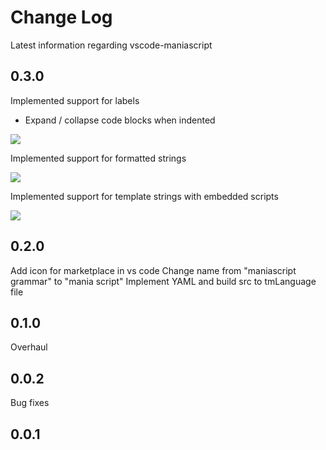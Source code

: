 # Change Log
Latest information regarding vscode-maniascript

## 0.3.0
Implemented support for labels
  - Expand / collapse code blocks when indented

<img src="//github.com/MattMcFarland/vscode-maniascript/raw/master/images/images/labels.png"/>

Implemented support for formatted strings

<img src="//github.com/MattMcFarland/vscode-maniascript/raw/master/images/images/formatted-string.png"/>

Implemented support for template strings with embedded scripts

<img src="//github.com/MattMcFarland/vscode-maniascript/raw/master/images/images/template-string.png"/>

## 0.2.0
Add icon for marketplace in vs code
Change name from "maniascript grammar" to "mania script"
Implement YAML and build src to tmLanguage file

## 0.1.0

Overhaul

## 0.0.2

Bug fixes

## 0.0.1
